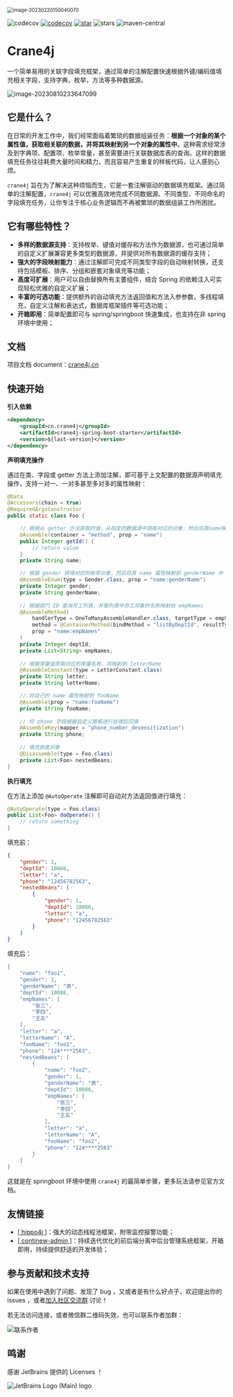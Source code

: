 [//]: # ([English]&#40;https://github.com/opengoofy/crane4j/blob/dev/README-EN.md&#41; | [中文]&#40;https://github.com/opengoofy/crane4j/blob/dev/README.md&#41;)

<img src="https://user-images.githubusercontent.com/49221670/221162632-95465432-f2df-4286-a53a-af59d70b1958.png" alt="image-20230220150040070" style="zoom: 80%;" />

![codecov](https://img.shields.io/badge/license-Apache--2.0-green) [![codecov](https://codecov.io/gh/opengoofy/crane4j/branch/dev/graph/badge.svg?token=CF2Q60Q0VH)](https://codecov.io/gh/opengoofy/crane4j) [![star](https://gitee.com/opengoofy/crane4j/badge/star.svg?theme=dark)](https://gitee.com/opengoofy/crane4j/stargazers) ![stars](https://img.shields.io/github/stars/Createsequence/crane4j) ![maven-central](https://img.shields.io/github/v/release/Createsequence/crane4j?include_prereleases)

# Crane4j

一个简单易用的关联字段填充框架，通过简单的注解配置快速根据外键/编码值填充相关字段，支持字典，枚举，方法等多种数据源。 

![image-20230810233647099](http://img.xiajibagao.top/image-20230810233647099.png)

## 它是什么？

在日常的开发工作中，我们经常面临着繁琐的数据组装任务：**根据一个对象的某个属性值，获取相关联的数据，并将其映射到另一个对象的属性中**。这种需求经常涉及到字典项、配置项、枚举常量，甚至需要进行关联数据库表的查询。这样的数据填充任务往往耗费大量时间和精力，而且容易产生重复的样板代码，让人感到心烦。

`crane4j` 旨在为了解决这种烦恼而生，它是一套注解驱动的数据填充框架。通过简单的注解配置，`crane4j` 可以优雅高效地完成不同数据源、不同类型、不同命名的字段填充任务，让你专注于核心业务逻辑而不再被繁琐的数据组装工作所困扰。

## 它有哪些特性？

- **多样的数据源支持**：支持枚举、键值对缓存和方法作为数据源，也可通过简单的自定义扩展兼容更多类型的数据源，并提供对所有数据源的缓存支持；
- **强大的字段映射能力**：通过注解即可完成不同类型字段的自动映射转换，还支持包括模板、排序、分组和嵌套对象填充等功能；
- **高度可扩展**：用户可以自由替换所有主要组件，结合 Spring 的依赖注入可实现轻松优雅的自定义扩展；
- **丰富的可选功能**：提供额外的自动填充方法返回值和方法入参参数，多线程填充，自定义注解和表达式，数据库框架插件等可选功能；
- **开箱即用**：简单配置即可与 spring/springboot 快速集成，也支持在非 spring 环境中使用；

## 文档

项目文档 document：[crane4j.cn](https://crane4j.cn/)

## 快速开始

**引入依赖**

~~~xml
<dependency>
    <groupId>cn.crane4j</groupId>
    <artifactId>crane4j-spring-boot-starter</artifactId>
    <version>${last-version}</version>
</dependency>
~~~

**声明填充操作**

通过在类、字段或 getter 方法上添加注解，即可基于上文配置的数据源声明填充操作，支持一对一、一对多甚至多对多的属性映射：

~~~java
@Data
@Accessors(chain = true)
@RequiredArgsConstructor
public static class Foo {

    // 根据从 getter 方法获取的值，从指定的数据源中获取对应的对象，然后将其name映射到当前的name中
    @Assemble(container = "method", prop = "name")
    public Integer getId() {
        // return value
    }
    private String name;

    // 根据 gender 获得对应的枚举对象，然后将其 name 属性映射到 genderName 中
    @AssembleEnum(type = Gender.class, prop = "name:genderName")
    private Integer gender;
    private String genderName;
    
    // 根据部门 ID 查询员工列表，并取列表中员工对象的名称映射到 empNames
    @AssembleMethod(
        handlerType = OneToManyAssembleHandler.class, targetType = empService.class,
        method = @ContainerMethod(bindMethod = "listByDeptId", resultType = Emp.class),
        prop = "name:empNames"
    )
    private Integer deptId;
    private List<String> empNames;
    
    // 根据常量值获取对应的常量名称，并映射到 letterName
    @AssembleConstant(type = LetterConstant.class)
    private String letter;
    private String letterName;

    // 将自己的 name 属性映射到 fooName
    @Assemble(prop = "name:fooName")
    private String fooName;
    
    // 将 phone 字段根据自定义策略进行处理后回填
    @AssembleKey(mapper = "phone_number_desensitization")
    private String phone;
    
    // 填充嵌套对象
    @Disassemble(type = Foo.class)
    private List<Foo> nestedBeans;
}
~~~

**执行填充**

在方法上添加 `@AutoOperate` 注解即可自动对方法返回值进行填充：

~~~java
@AutoOperate(type = Foo.class)
public List<Foo> doOperate() {
    // return something
}
~~~

填充前：

~~~json
{
    "gender": 1,
    "deptId": 10086,
    "letter": "a",
    "phone": "12456782563",
    "nestedBeans": [
        {
            "gender": 1,
            "deptId": 10086,
            "letter": "a",
            "phone": "12456782563"
        }
    ]
}
~~~

填充后：

~~~java
{
    "name": "foo1",
    "gender": 1,
    "genderName": "男",
    "deptId": 10086,
    "empNames": [
        "张三",
        "李四",
        "王五"
    ],
    "letter": "a",
    "letterName": "A",
    "fooName": "foo1",
    "phone": "124****2563",
    "nestedBeans": [
        {
            "name": "foo2",
            "gender": 1,
            "genderName": "男",
            "deptId": 10086,
            "empNames": [
                "张三",
                "李四",
                "王五"
            ],
            "letter": "a",
            "letterName": "A",
            "fooName": "foo2",
            "phone": "124****2563"
        }
    ]
}
~~~

这就是在 springboot 环境中使用 `crane4j` 的最简单步骤，更多玩法请参见官方文档。

## 友情链接

- [[ hippo4j \]](https://gitee.com/agentart/hippo4j)：强大的动态线程池框架，附带监控报警功能；
- [[ continew-admin ]](https://gitee.com/continew/continew-admin)：持续迭代优化的前后端分离中后台管理系统框架，开箱即用，持续提供舒适的开发体验；

## 参与贡献和技术支持

如果在使用中遇到了问题、发现了 bug ，又或者是有什么好点子，欢迎提出你的 issues ，或者[加入社区交流群](https://opengoofy.github.io/crane4j/#/other/%E8%81%94%E7%B3%BB%E4%BD%9C%E8%80%85.html) 讨论！

若无法访问连接，或者微信群二维码失效，也可以联系作者加群：

![联系作者](https://foruda.gitee.com/images/1678072903420592910/c0dbb802_5714667.png)

## 鸣谢

感谢 JetBrains 提供的 Licenses ！

![JetBrains Logo (Main) logo](https://resources.jetbrains.com/storage/products/company/brand/logos/jb_beam.svg)


